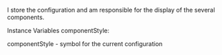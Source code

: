 I store the configuration and am responsible for the display of the several components.

Instance Variables
	componentStyle:		<Symbol>

componentStyle
	- symbol for the current configuration
